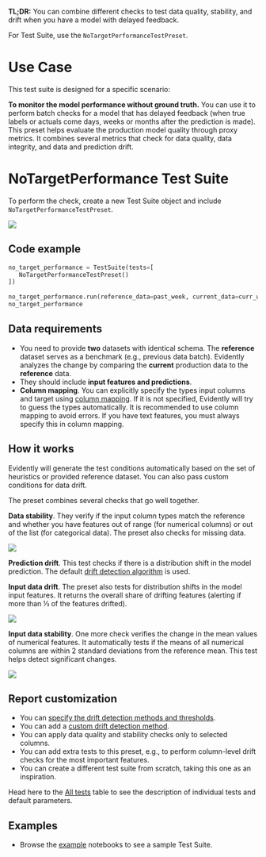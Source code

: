 **TL;DR:** You can combine different checks to test data quality, stability, and drift when you have a model with delayed feedback.

For Test Suite, use the `NoTargetPerformanceTestPreset`.

# Use Case

This test suite is designed for a specific scenario:

**To monitor the model performance without ground truth.** You can use it to perform batch checks for a model that has delayed feedback (when true labels or actuals come days, weeks or months after the prediction is made). This preset helps evaluate the production model quality through proxy metrics. It combines several metrics that check for data quality, data integrity, and data and prediction drift. 

# NoTargetPerformance Test Suite

To perform the check, create a new Test Suite object and include `NoTargetPerformanceTestPreset`.

![](../.gitbook/assets/tests/test_preset_notargetperformance-min.png)

## Code example

```python
no_target_performance = TestSuite(tests=[
   NoTargetPerformanceTestPreset()
])
 
no_target_performance.run(reference_data=past_week, current_data=curr_week)
no_target_performance
```

## Data requirements

* You need to provide **two** datasets with identical schema. The **reference** dataset serves as a benchmark (e.g., previous data batch). Evidently analyzes the change by comparing the **current** production data to the **reference** data.
* They should include **input features and predictions**.
* **Column mapping**. You can explicitly specify the types input columns and target using [column mapping](../input-data/column-mapping.md). If it is not specified, Evidently will try to guess the types automatically. It is recommended to use column mapping to avoid errors. If you have text features, you must always specify this in column mapping. 

## How it works

Evidently will generate the test conditions automatically based on the set of heuristics or provided reference dataset. You can also pass custom conditions for data drift.

The preset combines several checks that go well together.

**Data stability**. They verify if the input column types match the reference and whether you have features out of range (for numerical columns) or out of the list (for categorical data). The preset also checks for missing data. 

![](../.gitbook/assets/tests/test_column_type.png)

**Prediction drift**. This test checks if there is a distribution shift in the model prediction. The default [drift detection algorithm](../reference/data-drift-algorithm.md) is used.

**Input data drift**. The preset also tests for distribution shifts in the model input features. It returns the overall share of drifting features (alerting if more than ⅓ of the features drifted). 

![](../.gitbook/assets/tests/test_share_of_drifted_features.png)

**Input data stability**. One more check verifies the change in the mean values of numerical features. It automatically tests if the means of all numerical columns are within 2 standard deviations from the reference mean. This test helps detect significant changes.

![](../.gitbook/assets/tests/test_mean_in_sigmas.png)

## Report customization

* You can [specify the drift detection methods and thresholds](../customization/options-for-statistical-tests.md). 
* You can add a [custom drift detection method](../customization/add-custom-metric-or-test.md).
* You can apply data quality and stability checks only to selected columns. 
* You can add extra tests to this preset, e.g., to perform column-level drift checks for the most important features. 
* You can create a different test suite from scratch, taking this one as an inspiration. 

Head here to the [All tests](../reference/all-tests.md) table to see the description of individual tests and default parameters. 

## Examples

* Browse the [example](../examples/examples.md) notebooks to see a sample Test Suite.

